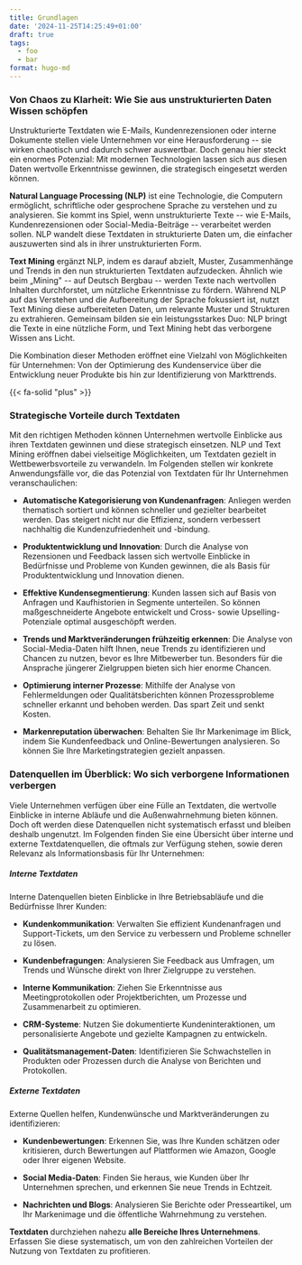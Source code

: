 ```yaml
---
title: Grundlagen
date: '2024-11-25T14:25:49+01:00'
draft: true
tags:
  - foo
  - bar
format: hugo-md
---
```



### Von Chaos zu Klarheit: Wie Sie aus unstrukturierten Daten Wissen schöpfen

Unstrukturierte Textdaten wie E-Mails, Kundenrezensionen oder interne Dokumente stellen viele Unternehmen vor eine Herausforderung -- sie wirken chaotisch und dadurch schwer auswertbar. Doch genau hier steckt ein enormes Potenzial: Mit modernen Technologien lassen sich aus diesen Daten wertvolle Erkenntnisse gewinnen, die strategisch eingesetzt werden können.

**Natural Language Processing (NLP)** ist eine Technologie, die Computern ermöglicht, schriftliche oder gesprochene Sprache zu verstehen und zu analysieren. Sie kommt ins Spiel, wenn unstrukturierte Texte -- wie E-Mails, Kundenrezensionen oder Social-Media-Beiträge -- verarbeitet werden sollen. NLP wandelt diese Textdaten in strukturierte Daten um, die einfacher auszuwerten sind als in ihrer unstrukturierten Form.

<!-- insert image -->

**Text Mining** ergänzt NLP, indem es darauf abzielt, Muster, Zusammenhänge und Trends in den nun strukturierten Textdaten aufzudecken. Ähnlich wie beim „Mining" -- auf Deutsch Bergbau -- werden Texte nach wertvollen Inhalten durchforstet, um nützliche Erkenntnisse zu fördern. Während NLP auf das Verstehen und die Aufbereitung der Sprache fokussiert ist, nutzt Text Mining diese aufbereiteten Daten, um relevante Muster und Strukturen zu extrahieren. Gemeinsam bilden sie ein leistungsstarkes Duo: NLP bringt die Texte in eine nützliche Form, und Text Mining hebt das verborgene Wissen ans Licht.

<!-- insert image  -->

Die Kombination dieser Methoden eröffnet eine Vielzahl von Möglichkeiten für Unternehmen: Von der Optimierung des Kundenservice über die Entwicklung neuer Produkte bis hin zur Identifizierung von Markttrends.

{{< fa-solid \"plus\" >}}

### Strategische Vorteile durch Textdaten

Mit den richtigen Methoden können Unternehmen wertvolle Einblicke aus ihren Textdaten gewinnen und diese strategisch einsetzen. NLP und Text Mining eröffnen dabei vielseitige Möglichkeiten, um Textdaten gezielt in Wettbewerbsvorteile zu verwandeln. Im Folgenden stellen wir konkrete Anwendungsfälle vor, die das Potenzial von Textdaten für Ihr Unternehmen veranschaulichen:

-   **Automatische Kategorisierung von Kundenanfragen**: Anliegen werden thematisch sortiert und können schneller und gezielter bearbeitet werden. Das steigert nicht nur die Effizienz, sondern verbessert nachhaltig die Kundenzufriedenheit und -bindung.

-   **Produktentwicklung und Innovation**: Durch die Analyse von Rezensionen und Feedback lassen sich wertvolle Einblicke in Bedürfnisse und Probleme von Kunden gewinnen, die als Basis für Produktentwicklung und Innovation dienen.

-   **Effektive Kundensegmentierung**: Kunden lassen sich auf Basis von Anfragen und Kaufhistorien in Segmente unterteilen. So können maßgeschneiderte Angebote entwickelt und Cross- sowie Upselling-Potenziale optimal ausgeschöpft werden.

-   **Trends und Marktveränderungen frühzeitig erkennen**: Die Analyse von Social-Media-Daten hilft Ihnen, neue Trends zu identifizieren und Chancen zu nutzen, bevor es Ihre Mitbewerber tun. Besonders für die Ansprache jüngerer Zielgruppen bieten sich hier enorme Chancen.

-   **Optimierung interner Prozesse**: Mithilfe der Analyse von Fehlermeldungen oder Qualitätsberichten können Prozessprobleme schneller erkannt und behoben werden. Das spart Zeit und senkt Kosten.

-   **Markenreputation überwachen**: Behalten Sie Ihr Markenimage im Blick, indem Sie Kundenfeedback und Online-Bewertungen analysieren. So können Sie Ihre Marketingstrategien gezielt anpassen.

### Datenquellen im Überblick: Wo sich verborgene Informationen verbergen

Viele Unternehmen verfügen über eine Fülle an Textdaten, die wertvolle Einblicke in interne Abläufe und die Außenwahrnehmung bieten können. Doch oft werden diese Datenquellen nicht systematisch erfasst und bleiben deshalb ungenutzt. Im Folgenden finden Sie eine Übersicht über interne und externe Textdatenquellen, die oftmals zur Verfügung stehen, sowie deren Relevanz als Informationsbasis für Ihr Unternehmen:

##### Interne Textdaten

Interne Datenquellen bieten Einblicke in Ihre Betriebsabläufe und die Bedürfnisse Ihrer Kunden:

-   **Kundenkommunikation**: Verwalten Sie effizient Kundenanfragen und Support-Tickets, um den Service zu verbessern und Probleme schneller zu lösen.

-   **Kundenbefragungen**: Analysieren Sie Feedback aus Umfragen, um Trends und Wünsche direkt von Ihrer Zielgruppe zu verstehen.

-   **Interne Kommunikation**: Ziehen Sie Erkenntnisse aus Meetingprotokollen oder Projektberichten, um Prozesse und Zusammenarbeit zu optimieren.

-   **CRM-Systeme**: Nutzen Sie dokumentierte Kundeninteraktionen, um personalisierte Angebote und gezielte Kampagnen zu entwickeln.

-   **Qualitätsmanagement-Daten**: Identifizieren Sie Schwachstellen in Produkten oder Prozessen durch die Analyse von Berichten und Protokollen.

##### Externe Textdaten

Externe Quellen helfen, Kundenwünsche und Marktveränderungen zu identifizieren:

-   **Kundenbewertungen**: Erkennen Sie, was Ihre Kunden schätzen oder kritisieren, durch Bewertungen auf Plattformen wie Amazon, Google oder Ihrer eigenen Website.

-   **Social Media-Daten**: Finden Sie heraus, wie Kunden über Ihr Unternehmen sprechen, und erkennen Sie neue Trends in Echtzeit.

-   **Nachrichten und Blogs**: Analysieren Sie Berichte oder Presseartikel, um Ihr Markenimage und die öffentliche Wahrnehmung zu verstehen.

**Textdaten** durchziehen nahezu **alle Bereiche Ihres Unternehmens**. Erfassen Sie diese systematisch, um von den zahlreichen Vorteilen der Nutzung von Textdaten zu profitieren.

